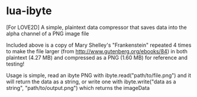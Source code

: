 # lua-ibyte
[For LOVE2D] A simple, plaintext data compressor that saves data into the alpha channel of a PNG image file

Included above is a copy of Mary Shelley's "Frankenstein" repeated 4 times to make the file larger (from http://www.gutenberg.org/ebooks/84) in both plaintext (4.27 MB) and compressed as a PNG (1.60 MB) for reference and testing!

Usage is simple, read an ibyte PNG with ibyte.read("path/to/file.png") and it will return the data as a string, or write one with ibyte.write("data as a string", "path/to/output.png") which returns the imageData
